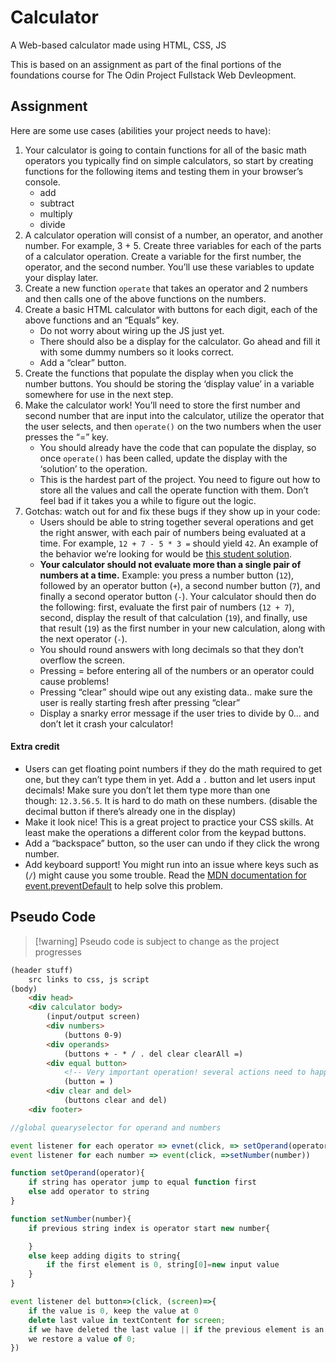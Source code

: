 # Calculator
A Web-based calculator made using HTML, CSS, JS


This is based on an assignment as part of the final portions of the foundations course for 
The Odin Project Fullstack Web Devleopment.

## Assignment

Here are some use cases (abilities your project needs to have):

1. Your calculator is going to contain functions for all of the basic math operators you typically find on simple calculators, so start by creating functions for the following items and testing them in your browser’s console.
    - add
    - subtract
    - multiply
    - divide
2. A calculator operation will consist of a number, an operator, and another number. For example, 3 + 5. Create three variables for each of the parts of a calculator operation. Create a variable for the first number, the operator, and the second number. You’ll use these variables to update your display later.
3. Create a new function `operate` that takes an operator and 2 numbers and then calls one of the above functions on the numbers.
4. Create a basic HTML calculator with buttons for each digit, each of the above functions and an “Equals” key.
    - Do not worry about wiring up the JS just yet.
    - There should also be a display for the calculator. Go ahead and fill it with some dummy numbers so it looks correct.
    - Add a “clear” button.
5. Create the functions that populate the display when you click the number buttons. You should be storing the ‘display value’ in a variable somewhere for use in the next step.
6. Make the calculator work! You’ll need to store the first number and second number that are input into the calculator, utilize the operator that the user selects, and then `operate()` on the two numbers when the user presses the “=” key.
    - You should already have the code that can populate the display, so once `operate()` has been called, update the display with the ‘solution’ to the operation.
    - This is the hardest part of the project. You need to figure out how to store all the values and call the operate function with them. Don’t feel bad if it takes you a while to figure out the logic.
7. Gotchas: watch out for and fix these bugs if they show up in your code:
    - Users should be able to string together several operations and get the right answer, with each pair of numbers being evaluated at a time. For example, `12 + 7 - 5 * 3 =` should yield `42`. An example of the behavior we’re looking for would be [this student solution](https://mrbuddh4.github.io/calculator/).
    - **Your calculator should not evaluate more than a single pair of numbers at a time.** Example: you press a number button (`12`), followed by an operator button (`+`), a second number button (`7`), and finally a second operator button (`-`). Your calculator should then do the following: first, evaluate the first pair of numbers (`12 + 7`), second, display the result of that calculation (`19`), and finally, use that result (`19`) as the first number in your new calculation, along with the next operator (`-`).
    - You should round answers with long decimals so that they don’t overflow the screen.
    - Pressing = before entering all of the numbers or an operator could cause problems!
    - Pressing “clear” should wipe out any existing data.. make sure the user is really starting fresh after pressing “clear”
    - Display a snarky error message if the user tries to divide by 0… and don’t let it crash your calculator!

#### Extra credit

- Users can get floating point numbers if they do the math required to get one, but they can’t type them in yet. Add a `.` button and let users input decimals! Make sure you don’t let them type more than one though: `12.3.56.5`. It is hard to do math on these numbers. (disable the decimal button if there’s already one in the display)
- Make it look nice! This is a great project to practice your CSS skills. At least make the operations a different color from the keypad buttons.
- Add a “backspace” button, so the user can undo if they click the wrong number.
- Add keyboard support! You might run into an issue where keys such as (`/`) might cause you some trouble. Read the [MDN documentation for event.preventDefault](https://developer.mozilla.org/en-US/docs/Web/API/Event/preventDefault) to help solve this problem.


## Pseudo Code
>[!warning] Pseudo code is subject to change as the project progresses


```html
(header stuff)
	src links to css, js script
(body)
	<div head>
	<div calculator body>
		(input/output screen)
		<div numbers>
			(buttons 0-9)
		<div operands>
			(buttons + - * / . del clear clearAll =)
		<div equal button>
			<!-- Very important operation! several actions need to happen when this button is called -->
			(button = )
		<div clear and del>
			(buttons clear and del)
	<div footer>
```

```js
//global quearyselector for operand and numbers

event listener for each operator => evnet(click, => setOperand(operator))
event listener for each number => event(click, =>setNumber(number))

function setOperand(operator){
	if string has operator jump to equal function first
	else add operator to string
}

function setNumber(number){
	if previous string index is operator start new number{

	}
	else keep adding digits to string{
		if the first element is 0, string[0]=new input value
	}
}

event listener del button=>(click, (screen)=>{
	if the value is 0, keep the value at 0
	delete last value in textContent for screen;
	if we have deleted the last value || if the previous element is an operand->
	we restore a value of 0;
})

```
